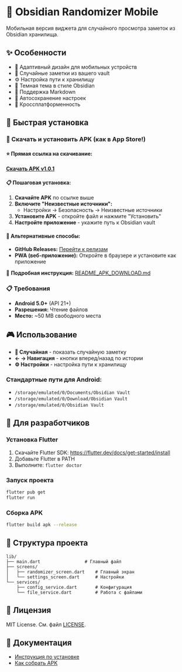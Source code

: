 # 📱 Obsidian Randomizer Mobile

Мобильная версия виджета для случайного просмотра заметок из Obsidian хранилища.

## ✨ Особенности

- 🎯 Адаптивный дизайн для мобильных устройств
- 🔄 Случайные заметки из вашего vault
- ⚙️ Настройка пути к хранилищу
- 🎨 Темная тема в стиле Obsidian
- 📝 Поддержка Markdown
- 💾 Автосохранение настроек
- 📱 Кроссплатформенность

## 🚀 Быстрая установка

### 📱 Скачать и установить APK (как в App Store!)

#### ⭐ Прямая ссылка на скачивание:
**[Скачать APK v1.0.1](https://github.com/nirvanner/obsidian-randomizer-mobile/releases/download/v1.0.1/obsidian-randomizer-v1.0.1.apk)**

#### 📋 Пошаговая установка:
1. **Скачайте APK** по ссылке выше
2. **Включите "Неизвестные источники":**
   - Настройки → Безопасность → Неизвестные источники
3. **Установите APK** - откройте файл и нажмите "Установить"
4. **Настройте приложение** - укажите путь к Obsidian vault

#### 🎯 Альтернативные способы:
- **GitHub Releases:** [Перейти к релизам](https://github.com/nirvanner/obsidian-randomizer-mobile/releases)
- **PWA (веб-приложение):** Откройте в браузере и установите как приложение

📖 **Подробная инструкция:** [README_APK_DOWNLOAD.md](README_APK_DOWNLOAD.md)

### 📋 Требования
- **Android 5.0+** (API 21+)
- **Разрешения:** Чтение файлов
- **Место:** ~50 MB свободного места

## 🎮 Использование

- **🎲 Случайная** - показать случайную заметку
- **← → Навигация** - кнопки вперед/назад по истории
- **⚙️ Настройки** - настройка пути к хранилищу

### Стандартные пути для Android:
- `/storage/emulated/0/Documents/Obsidian Vault`
- `/storage/emulated/0/Download/Obsidian Vault`
- `/storage/emulated/0/Obsidian Vault`

## 🔧 Для разработчиков

### Установка Flutter
1. Скачайте Flutter SDK: https://flutter.dev/docs/get-started/install
2. Добавьте Flutter в PATH
3. Выполните: `flutter doctor`

### Запуск проекта
```bash
flutter pub get
flutter run
```

### Сборка APK
```bash
flutter build apk --release
```

## 📁 Структура проекта

```
lib/
├── main.dart                 # Главный файл
├── screens/
│   ├── randomizer_screen.dart    # Главный экран
│   └── settings_screen.dart      # Настройки
└── services/
    ├── config_service.dart       # Конфигурация
    └── file_service.dart         # Работа с файлами
```

## 📝 Лицензия

MIT License. См. файл [LICENSE](LICENSE).

## 📖 Документация

- [Инструкция по установке](INSTALLATION_GUIDE.md)
- [Как собрать APK](BUILD_APK.md)
